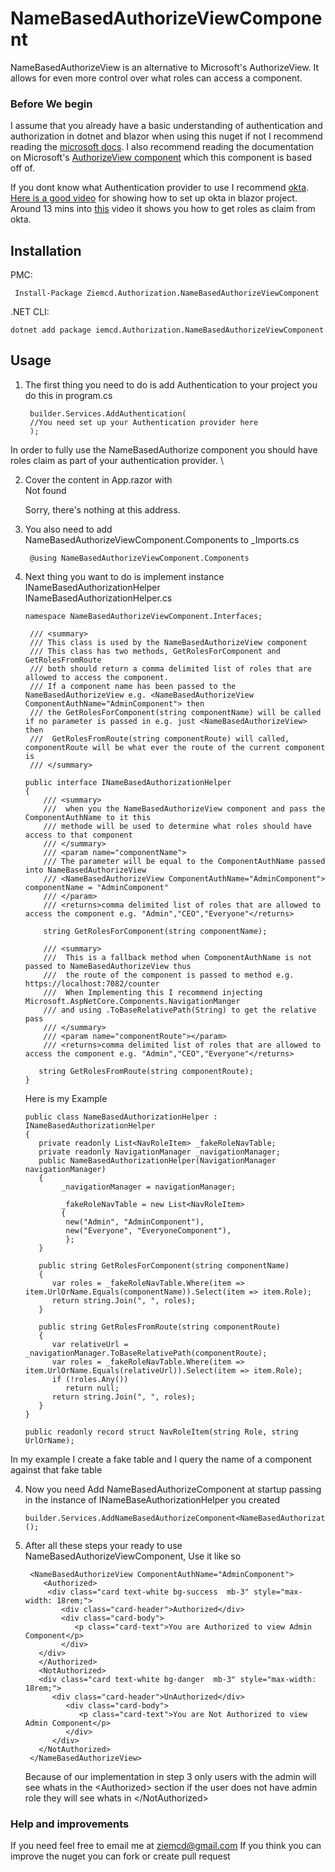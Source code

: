 # NameBasedAuthorizeViewComponent
NameBasedAuthorizeView is an alternative to Microsoft's AuthorizeView. It allows for even more control over what roles can access a component.

### Before We begin
I assume that you already have a basic understanding of authentication and authorization in dotnet and blazor when using this nuget if not I recommend reading the [microsoft docs](https://docs.microsoft.com/en-us/aspnet/core/blazor/security/?view=aspnetcore-6.0).
I also recommend reading the documentation on Microsoft's [AuthorizeView component](https://docs.microsoft.com/en-us/aspnet/core/blazor/security/?view=aspnetcore-6.0#authorizeview-component) which this component is based off of.  

If you dont know what Authentication provider to use I recommend [okta](https://developer.okta.com/). \
[Here is a good video](https://www.youtube.com/watch?v=GilJ29cPJAs&ab_channel=OktaDev) for showing how to set up okta in blazor project. \
Around 13 mins into [this](https://youtu.be/Cej_u3fb9rI?t=783) video it shows you how to get roles as claim from okta.

## Installation

PMC:

     Install-Package Ziemcd.Authorization.NameBasedAuthorizeViewComponent 

.NET CLI:

    dotnet add package iemcd.Authorization.NameBasedAuthorizeViewComponent

## Usage


1. The first thing you need to do is add Authentication to your project you do this in program.cs

        builder.Services.AddAuthentication(
        //You need set up your Authentication provider here
        );
In order to fully use the NameBasedAuthorize component you should have roles claim as part of your authentication provider. \

2. Cover the content in App.razor with
     <CascadingAuthenticationState>  
          <Router AppAssembly="@typeof(App).Assembly">
               <Found Context="routeData">
                    <RouteView RouteData="@routeData" DefaultLayout="@typeof(MainLayout)"/>
                    <FocusOnNavigate RouteData="@routeData" Selector="h1"/>
               </Found>
               <NotFound>
                    <PageTitle>Not found</PageTitle>
                    <LayoutView Layout="@typeof(MainLayout)">
                    <p role="alert">Sorry, there's nothing at this address.</p>
                    </LayoutView>
               </NotFound>
          </Router>
     </CascadingAuthenticationState>  

2. You also need to add NameBasedAuthorizeViewComponent.Components to _Imports.cs

        @using NameBasedAuthorizeViewComponent.Components

3. Next thing you want to do is implement instance INameBasedAuthorizationHelper\
INameBasedAuthorizationHelper.cs

       namespace NameBasedAuthorizeViewComponent.Interfaces;

        /// <summary>
        /// This class is used by the NameBasedAuthorizeView component
        /// This class has two methods, GetRolesForComponent and GetRolesFromRoute
        /// both should return a comma delimited list of roles that are allowed to access the component.
        /// If a component name has been passed to the NameBasedAuthorizeView e.g. <NameBasedAuthorizeView ComponentAuthName="AdminComponent"> then
        /// the GetRolesForComponent(string componentName) will be called if no parameter is passed in e.g. just <NameBasedAuthorizeView> then
        ///  GetRolesFromRoute(string componentRoute) will called, componentRoute will be what ever the route of the current component is
        /// </summary>

       public interface INameBasedAuthorizationHelper
       {
           /// <summary>
           ///  when you the NameBasedAuthorizeView component and pass the ComponentAuthName to it this
           /// methode will be used to determine what roles should have access to that component   
           /// </summary>
           /// <param name="componentName">
           /// The parameter will be equal to the ComponentAuthName passed into NameBasedAuthorizeView
           /// <NameBasedAuthorizeView ComponentAuthName="AdminComponent"> componentName = "AdminComponent"
           /// </param>
           /// <returns>comma delimited list of roles that are allowed to access the component e.g. "Admin","CEO","Everyone"</returns>

           string GetRolesForComponent(string componentName);

           /// <summary>
           ///  This is a fallback method when ComponentAuthName is not passed to NameBasedAuthorizeView thus
           ///  the route of the component is passed to method e.g. https://localhost:7082/counter
           ///  When Implementing this I recommend injecting Microsoft.AspNetCore.Components.NavigationManger
           /// and using .ToBaseRelativePath(String) to get the relative pass
           /// </summary>
           /// <param name="componentRoute"></param>
           /// <returns>comma delimited list of roles that are allowed to access the component e.g. "Admin","CEO","Everyone"</returns>
    
          string GetRolesFromRoute(string componentRoute);
       }
    Here is my Example

       public class NameBasedAuthorizationHelper : INameBasedAuthorizationHelper
       {
          private readonly List<NavRoleItem> _fakeRoleNavTable;
          private readonly NavigationManager _navigationManager;
          public NameBasedAuthorizationHelper(NavigationManager navigationManager)
          {
               _navigationManager = navigationManager;
    
               _fakeRoleNavTable = new List<NavRoleItem>
               {
                new("Admin", "AdminComponent"),
                new("Everyone", "EveryoneComponent"),
                };
          }

          public string GetRolesForComponent(string componentName)
          {
             var roles = _fakeRoleNavTable.Where(item => item.UrlOrName.Equals(componentName)).Select(item => item.Role);
             return string.Join(", ", roles);
          }
    
          public string GetRolesFromRoute(string componentRoute)
          {
             var relativeUrl = _navigationManager.ToBaseRelativePath(componentRoute);
             var roles = _fakeRoleNavTable.Where(item => item.UrlOrName.Equals(relativeUrl)).Select(item => item.Role);
             if (!roles.Any())
                return null;
             return string.Join(", ", roles);
          }
       }
    
       public readonly record struct NavRoleItem(string Role, string UrlOrName);
In my example I create a fake table and I query the name of a component against that fake table

4. Now you need Add NameBasedAuthorizeComponent at startup passing in the instance of INameBaseAuthorizationHelper you created

       builder.Services.AddNameBasedAuthorizeComponent<NameBasedAuthorizationHelper>();

5. After all these steps your ready to use NameBasedAuthorizeViewComponent, Use it like so

        <NameBasedAuthorizeView ComponentAuthName="AdminComponent">
           <Authorized>
            <div class="card text-white bg-success  mb-3" style="max-width: 18rem;">
               <div class="card-header">Authorized</div>
               <div class="card-body">
                  <p class="card-text">You are Authorized to view Admin Component</p>
               </div>
          </div>
          </Authorized>
          <NotAuthorized>
          <div class="card text-white bg-danger  mb-3" style="max-width: 18rem;">
             <div class="card-header">UnAuthorized</div>
                <div class="card-body">
                   <p class="card-text">You are Not Authorized to view Admin Component</p>
                </div>
             </div>
          </NotAuthorized>
        </NameBasedAuthorizeView>
    Because of our implementation in step 3 only users with the admin will see whats in the &lt;Authorized&gt; section if the user does not have admin role they will see whats in  &lt;/NotAuthorized>

### Help and improvements 
If you need feel free to email me at [ziemcd@gmail.com](mailto:ziemcd@gmail.com)
If you think you can improve the nuget you can fork or create pull request
    
